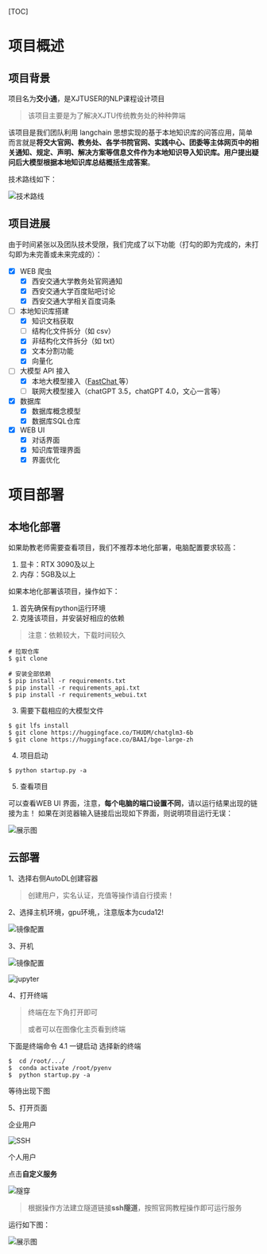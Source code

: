 [TOC]

# 项目概述

## 项目背景

项目名为**交小通**，是XJTUSER的NLP课程设计项目

> 该项目主要是为了解决XJTU传统教务处的种种弊端

该项目是我们团队利用 langchain 思想实现的基于本地知识库的问答应用，简单而言就是**将交大官网、教务处、各学书院官网、实践中心、团委等主体网页中的相关通知、规定、声明、解决方案等信息文件作为本地知识导入知识库。用户提出疑问后大模型根据本地知识库总结概括生成答案**。

技术路线如下：

![技术路线](.\技术路线.png)

## 项目进展

由于时间紧张以及团队技术受限，我们完成了以下功能（打勾的即为完成的，未打勾即为未完善或未来完成的）：

- [x] WEB 爬虫
  - [x] 西安交通大学教务处官网通知
  - [x] 西安交通大学百度贴吧讨论
  - [x] 西安交通大学相关百度词条
  
- [ ] 本地知识库搭建
  - [x] 知识文档获取
  - [ ] 结构化文件拆分（如 csv）
  - [x] 非结构化文件拆分（如 txt）
  - [x] 文本分割功能
  - [x] 向量化
- [ ] 大模型 API 接入
  - [x] 本地大模型接入（[FastChat ](https://github.com/lm-sys/FastChat)等）
  - [ ] 联网大模型接入（chatGPT 3.5，chatGPT 4.0，文心一言等）
- [x] 数据库
  - [x] 数据库概念模型
  - [x] 数据库SQL仓库
- [x] WEB UI
  - [x] 对话界面
  - [x] 知识库管理界面
  - [x] 界面优化

# 项目部署

## 本地化部署
如果助教老师需要查看项目，我们不推荐本地化部署，电脑配置要求较高：
1. 显卡：RTX 3090及以上
2. 内存：5GB及以上

如果本地化部署该项目，操作如下：
1. 首先确保有python运行环境
2. 克隆该项目，并安装好相应的依赖

> 注意：依赖较大，下载时间较久
```shell
# 拉取仓库
$ git clone 

# 安装全部依赖
$ pip install -r requirements.txt 
$ pip install -r requirements_api.txt
$ pip install -r requirements_webui.txt  
```
3. 需要下载相应的大模型文件
```shell
$ git lfs install
$ git clone https://huggingface.co/THUDM/chatglm3-6b
$ git clone https://huggingface.co/BAAI/bge-large-zh
```
4. 项目启动
```shell
$ python startup.py -a
```
5. 查看项目

可以查看WEB UI 界面，注意，**每个电脑的端口设置不同**，请以运行结果出现的链接为主！
如果在浏览器输入链接后出现如下界面，则说明项目运行无误：

![展示图](.\展示图.png)

## 云部署

1、选择右侧AutoDL创建容器

> 创建用户，实名认证，充值等操作请自行摸索！

2、选择主机环境，gpu环境,，注意版本为cuda12!

![镜像配置](.\镜像配置.png)

3、开机

![镜像配置](.\开机.png)

![jupyter](.\jupyter.png)

4、打开终端

> 终端在左下角打开即可
>
> 或者可以在图像化主页看到终端

下面是终端命令
4.1 一键启动
选择新的终端

```shell
$  cd /root/.../
$  conda activate /root/pyenv
$  python startup.py -a
```

等待出现下图

5、打开页面

企业用户

![SSH](.\SSH.png)

个人用户

点击**自定义服务**

![隧穿](.\隧穿.png)

>  根据操作方法建立隧道链接**ssh隧道**，按照官网教程操作即可运行服务

运行如下图：

![展示图](.\展示图.png)
